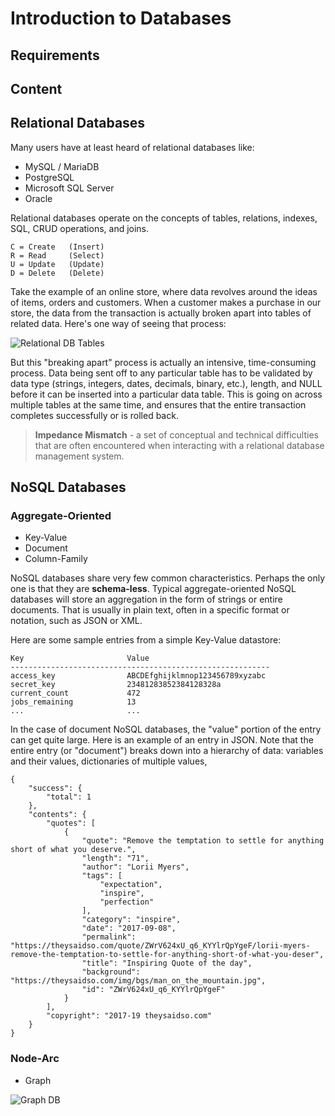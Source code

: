 # Introduction to Databases

## Requirements

## Content

## Relational Databases

Many users have at least heard of relational databases like:

* MySQL / MariaDB
* PostgreSQL
* Microsoft SQL Server
* Oracle

Relational databases operate on the concepts of tables, relations, indexes, SQL, CRUD operations, and joins.

    C = Create   (Insert)
    R = Read     (Select)
    U = Update   (Update)
    D = Delete   (Delete)

Take the example of an online store, where data revolves around the ideas of items, orders and customers.
When a customer makes a purchase in our store, the data from the transaction is actually broken apart into
tables of related data. Here's one way of seeing that process:

![Relational DB Tables](https://s3.amazonaws.com/uvasom-resources/courses/aggregate-split.png)

But this "breaking apart" process is actually an intensive, time-consuming process. Data being sent off to
any particular table has to be validated by data type (strings, integers, dates, decimals, binary, etc.), length,
and NULL before it can be inserted into a particular data table. This is going on across multiple tables at
the same time, and ensures that the entire transaction completes successfully or is rolled back.

> **Impedance Mismatch** - a set of conceptual and technical difficulties that are often encountered when interacting with a relational database management system.



## NoSQL Databases

### Aggregate-Oriented

* Key-Value
* Document
* Column-Family

NoSQL databases share very few common characteristics. Perhaps the only one is that they are **schema-less**. Typical
aggregate-oriented NoSQL databases will store an aggregation in the form of strings or entire documents. That is usually in
plain text, often in a specific format or notation, such as JSON or XML.

Here are some sample entries from a simple Key-Value datastore:

    Key                       Value
    ----------------------------------------------------------
    access_key                ABCDEfghijklmnop123456789xyzabc
    secret_key                23481283852384128328a
    current_count             472
    jobs_remaining            13
    ...                       ...

In the case of document NoSQL databases, the "value" portion of the entry can get quite large.
Here is an example of an entry in JSON. Note that the entire entry (or "document") breaks down into a
hierarchy of data: variables and their values, dictionaries of multiple values, 

    {
        "success": {
            "total": 1
        },
        "contents": {
            "quotes": [
                {
                    "quote": "Remove the temptation to settle for anything short of what you deserve.",
                    "length": "71",
                    "author": "Lorii Myers",
                    "tags": [
                        "expectation",
                        "inspire",
                        "perfection"
                    ],
                    "category": "inspire",
                    "date": "2017-09-08",
                    "permalink": "https://theysaidso.com/quote/ZWrV624xU_q6_KYYlrQpYgeF/lorii-myers-remove-the-temptation-to-settle-for-anything-short-of-what-you-deser",
                    "title": "Inspiring Quote of the day",
                    "background": "https://theysaidso.com/img/bgs/man_on_the_mountain.jpg",
                    "id": "ZWrV624xU_q6_KYYlrQpYgeF"
                }
            ],
            "copyright": "2017-19 theysaidso.com"
        }
    }

### Node-Arc

* Graph

![Graph DB](https://upload.wikimedia.org/wikipedia/commons/3/3a/GraphDatabase_PropertyGraph.png)
